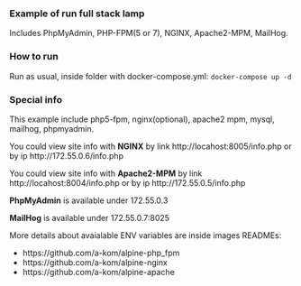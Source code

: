 ### Example of run full stack lamp
Includes PhpMyAdmin, PHP-FPM(5 or 7), NGINX, Apache2-MPM, MailHog.

### How to run
Run as usual, inside folder with docker-compose.yml: <code>docker-compose up -d</code>

### Special info
<p>This example include php5-fpm, nginx(optional), apache2 mpm, mysql, mailhog, phpmyadmin.</p>
<p>You could view site info with <strong>NGINX</strong> by link http://locahost:8005/info.php or by ip http://172.55.0.6/info.php</p>
<p>You could view site info with <strong>Apache2-MPM</strong> by link http://locahost:8004/info.php or by ip http://172.55.0.5/info.php</p>
<p> <strong>PhpMyAdmin</strong> is available under 172.55.0.3</p>
<p> <strong>MailHog</strong> is available under 172.55.0.7:8025 </p>
<p> More details about avaialable ENV variables are inside images READMEs: </p>
<ul>
<li>https://github.com/a-kom/alpine-php_fpm</li>
<li>https://github.com/a-kom/alpine-nginx</li>
<li>https://github.com/a-kom/alpine-apache</li>
</ul>

